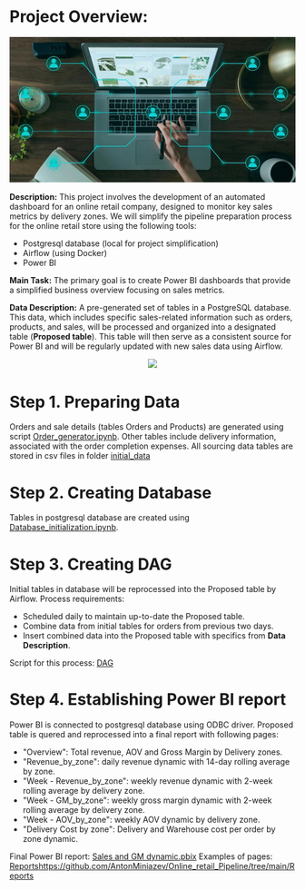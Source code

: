 # Project Overview:
<p align="center">
  <img src="https://github.com/AntonMiniazev/Online_retail_Pipeline/blob/main/Others/data-pipeline-architecture-purpose.jpg" />
</p>

**Description:** This project involves the development of an automated dashboard for an online retail company, designed to monitor key sales metrics by delivery zones. We will simplify the pipeline preparation process for the online retail store using the following tools:
- Postgresql database (local for project simplification)
- Airflow (using Docker)
- Power BI

**Main Task:** The primary goal is to create Power BI dashboards that provide a simplified business overview focusing on sales metrics.

**Data Description:** A pre-generated set of tables in a PostgreSQL database. This data, which includes specific sales-related information such as orders, products, and sales, will be processed and organized into a designated table (**Proposed table**). This table will then serve as a consistent source for Power BI and will be regularly updated with new sales data using Airflow.

<p align="center">
  <img src="https://lucid.app/publicSegments/view/3564fc0c-9ef3-44a1-ba8b-819ac82206d3/image.png" />
</p>

# Step 1. Preparing Data

Orders and sale details (tables Orders and Products) are generated using script [Order_generator.ipynb](https://github.com/AntonMiniazev/Online_retail_Pipeline/blob/main/project_notebooks/Order_generator.ipynb).
Other tables include delivery information, associated with the order completion expenses.
All sourcing data tables are stored in csv files in folder [initial_data](https://github.com/AntonMiniazev/Online_retail_Pipeline/tree/main/project_notebooks)

# Step 2. Creating Database

Tables in postgresql database are created using [Database_initialization.ipynb](https://github.com/AntonMiniazev/Online_retail_Pipeline/blob/main/project_notebooks/Database_initialization.ipynb).

# Step 3. Creating DAG

Initial tables in database will be reprocessed into the Proposed table by Airflow. 
Process requirements:
- Scheduled daily to maintain up-to-date the Proposed table.
- Combine data from initial tables for orders from previous two days.
- Insert combined data into the Proposed table with specifics from **Data Description**.

Script for this process: [DAG](https://github.com/AntonMiniazev/Online_retail_Pipeline/blob/main/DAGs/dag_zone_economy.py)

# Step 4. Establishing Power BI report

Power BI is connected to postgresql database using ODBC driver. 
Proposed table is quered and reprocessed into a final report with following pages:
- "Overview": Total revenue, AOV and Gross Margin by Delivery zones.
- "Revenue_by_zone": daily revenue dynamic with 14-day rolling average by zone.
- "Week -  Revenue_by_zone": weekly revenue dynamic with 2-week rolling average by delivery zone.
- "Week -  GM_by_zone": weekly gross margin dynamic with 2-week rolling average by delivery zone.
- "Week -  AOV_by_zone": weekly AOV dynamic by delivery zone.
- "Delivery Cost by zone": Delivery and Warehouse cost per order by zone dynamic.

Final Power BI report: [Sales and GM dynamic.pbix](https://github.com/AntonMiniazev/Online_retail_Pipeline/blob/main/Reports/Sales%20and%20GM%20dynamic.pbix)
Examples of pages: [Reports](https://github.com/AntonMiniazev/Online_retail_Pipeline/tree/main/Reports)https://github.com/AntonMiniazev/Online_retail_Pipeline/tree/main/Reports
